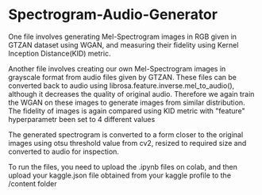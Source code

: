 # Spectrogram-Audio-Generator

One file involves generating Mel-Spectrogram images in RGB given in GTZAN dataset using WGAN, and measuring their fidelity using Kernel Inception Distance(KID) metric.

Another file involves creating our own Mel-Spectrogram images in grayscale format from audio files given by GTZAN. These files can be converted back to audio using librosa.feature.inverse.mel_to_audio(), although it decreases the quality of original audio. Therefore we again train the WGAN on these images to generate images from similar distribution.
The fidelity of images is again compared using KID metric with "feature" hyperparametr been set to 4 different values

The generated spectrogram is converted to a form closer to the original images using otsu threshold value from cv2, resized to required size and converted to audio for inspection.

To run the files, you need to upload the .ipynb files on colab, and then upload your kaggle.json file obtained from your kaggle profile to the /content folder
